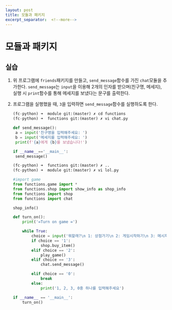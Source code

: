 ```yaml
---
layout: post
title: 모듈과 패키지
excerpt_separator:  <!--more-->
---
```




# 모듈과 패키지

## 실습

1. 위 프로그램에 `friends`패키지를 만들고, `send_message`함수를 가진 `chat`모듈을 추가한다.
   `send_message`는 `input`을 이용해 2개의 인자를 받으며(친구명, 메세지), 실행 시 `print`함수를 통해 메세지를 보냈다는 문구를 출력한다.

2. 프로그램을 실행했을 때, `3`을 입력하면 `send_message`함수를 실행하도록 한다.

   ```python
   (fc-python) ➜  module git:(master) ✗ cd functions
   (fc-python) ➜  functions git:(master) ✗ vi chat.py
   
   def send_message():
   	a = input('친구명을 입력해주세요: ')
   	b = input('메세지를 입력해주세요: ')
   	print(f'{a}에게 {b}를 보냈습니다!')
   
   if __name__=='__main__':
   	send_message()
   
   (fc-python) ➜  functions git:(master) ✗ ..
   (fc-python) ➜  module git:(master) ✗ vi lol.py
   
   #import game
   from functions.game import *
   from functions.shop import show_info as shop_info
   from functions import shop
   from functions import chat
   
   shop_info()
   
   def turn_on():
       print('=Turn on game =')
   
       while True:
           choice = input('뭐할래?\n 1: 상점가기\n 2: 게임시작하기\n 3: 메시지보내기\n 0: 종료\n 입력:')
           if choice == '1':
               shop.buy_item()
           elif choice == '2':
               play_game()
           elif choice == '3':
               chat.send_message()
   
           elif choice == '0':
               break
           else:
               print('1, 2, 3, 0중 하나를 입력해주세요')
   
   if __name__ == '__main__':
       turn_on()
   
   
   ```

   

